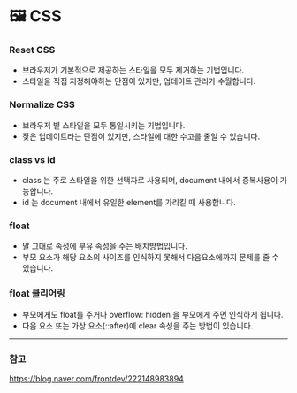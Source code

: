 # 🖼 CSS

### Reset CSS

- 브라우저가 기본적으로 제공하는 스타일을 모두 제거하는 기법입니다.
- 스타일을 직접 지정해야하는 단점이 있지만, 업데이트 관리가 수월합니다.

### Normalize CSS

- 브라우저 별 스타일을 모두 통일시키는 기법입니다.
- 잦은 업데이트라는 단점이 있지만, 스타일에 대한 수고를 줄일 수 있습니다.

### class vs id

- class 는 주로 스타일을 위한 선택자로 사용되며, document 내에서 중복사용이 가능합니다.
- id 는 document 내에서 유일한 element를 가리킬 때 사용합니다.

### float

- 말 그대로 속성에 부유 속성을 주는 배치방법입니다.
- 부모 요소가 해당 요소의 사이즈를 인식하지 못해서 다음요소에까지 문제를 줄 수 있습니다.

### float 클리어링

- 부모에게도 float를 주거나 overflow: hidden 을 부모에게 주면 인식하게 됩니다.
- 다음 요소 또는 가상 요소(::after)에 clear 속성을 주는 방법이 있습니다.

---

### 참고

https://blog.naver.com/frontdev/222148983894
